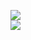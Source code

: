[![](https://img.shields.io/badge/Made%20With-Github%20Spray-lightgrey.svg?style=for-the-badge&logo=github)](https://github.com/Annihil/github-spray#26407)  
[![](https://i.imgur.com/2DrTn0Z.gif)](https://github.com/Annihil/github-spray)